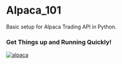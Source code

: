 # Alpaca_101
Basic setup for Alpaca Trading API in Python.

### Get Things up and Running Quickly!
[![alpaca](
https://i.imgur.com/19yVe9f.png "Alpaca AELO Software")](https://www.youtube.com/watch?v=8VfEjIbX7ao&feature=youtu.be)
